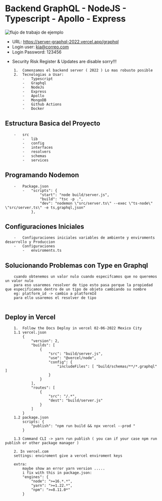 #   Backend GraphQL - NodeJS - Typescript - Apollo - Express

![flujo de trabajo de ejemplo](https://github.com/katchvidal/server-graphql-2022/actions/workflows/artifact.yml/badge.svg)
-   URL: https://server-graphql-2022.vercel.app/graphql
-   Login user: kia@correo.com
-   Login Password: 123456
*   Security Risk Register & Updates are disable sorry!!!
```
    1.  Comenzamos el backend server ( 2022 ) Lo mas robusto posible
    2.  Tecnologias a Usar:
        -   Typescript
        -   Graphql
        -   NodeJs
        -   Express
        -   Apollo
        -   MongoDB
        -   Github Actions
        -   Docker
```


##  Estructura Basica del Proyecto
```
    -   src
        -   lib
        -   config
        -   interfaces
        -   resolvers
        -   schemas
        -   services
```

##  Programando Nodemon
```
    -   Package.json
        -   "scripts": {
                "start": "node build/server.js",
                "build": "tsc -p .",
                "dev": "nodemon \"src/server.ts\" --exec \"ts-node\" \"src/server.ts\" -e ts,graphql,json"
            },
```
##  Configuraciones Iniciales
```
    -   Configuraciones iniciales variables de ambiente y enviroments desarrollo y Produccion
    -   Configuraciones
        -   enviroments.ts
```

##  Solucionando Problemas con Type en Graphql
```
    cuando obtenemos un valor nulo cuando especifcamos que no queremos un valor nulo
    para eso usaremos resolver de tipo esto pasa porque la propiedad que especificamos dentro de un tipo de objeto cambiando su nombre
    eg: platform_id -> cambio a platformId 
    para ello usaremos el resolver de tipo
    
```

##  Deploy in Vercel
```
    1.  Follow the Docs Deploy in vercel 02-06-2022 Mexico City
    1.1 vercel.json
        {
            "version": 2,
            "builds": [
                {
                    "src": "build/server.js",
                    "use": "@vercel/node",
                    "config": {
                        "includeFiles": [ "build/schemas/**/*.graphql" ]
                    }
                }
            ],
            "routes": [
                {
                    "src": "/.*",
                    "dest": "build/server.js"
                }
            ]
        }
    1.2 package.json
        scripts: {
            "publish": "npm run build && npx vercel --prod "
        }
    
    1.3 Command CLI -> yarn run publish ( you can if your case npm run publish or other package manager )

    2. In vercel.com
    settings: enviroment give a vercel enviroment keys 

    extra:
        maybe show an error yarn version .....
        i fix with this in package.json:
        "engines": {
            "node": ">=16.*.*",
            "yarn": ">=1.22.*",
            "npm": ">=8.11.0*"
        }
```